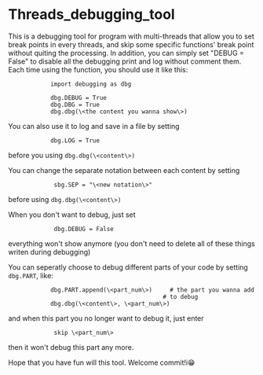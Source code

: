 # Threads_debugging_tool
 This is a debugging tool for program with multi-threads that allow you to set break points in every threads, and skip some specific functions' break point without quiting the processing.  In addition, you can simply set "DEBUG = False" to disable all the debugging print and log without comment them. Each time using the function, you should use it like this:
```
            import debugging as dbg
            
            dbg.DEBUG = True
            dbg.DBG = True
            dbg.dbg(\<the content you wanna show\>)
```
 
 
You can also use it to log and save in a file by setting

```   
            dbg.LOG = True
```
            
before you using ```dbg.dbg(\<content\>)```
        
 
 
You can change the separate notation between each content by setting 
```
             sbg.SEP = "\<new notation\>"
```
before using ```dbg.dbg(\<content\>)```
        
    
 
When you don't want to debug, just set 
```
             dbg.DEBUG = False
```
everything won't show anymore (you don't need to delete all of these things writen during debugging)


 
You can seperatly choose to debug different parts of your code by setting ```dbg.PART```, like:
```
            dbg.PART.append(\<part_num\>)     # the part you wanna add
                                            # to debug
            dbg.dbg(\<content\>, \<part_num\>)
```
 and when this part you no longer want to debug it, just enter
```
             skip \<part_num\>
```
 then it won't debug this part any more.
 
 
 
 
 Hope that you have fun will this tool. Welcome commit!i😁
